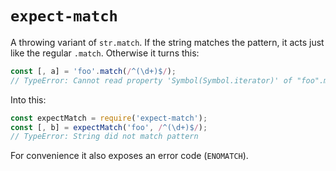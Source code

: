 # `expect-match`

A throwing variant of `str.match`.
If the string matches the pattern, it acts just like the regular `.match`.
Otherwise it turns this:

```js
const [, a] = 'foo'.match(/^(\d+)$/);
// TypeError: Cannot read property 'Symbol(Symbol.iterator)' of "foo".match
```

Into this:

```js
const expectMatch = require('expect-match');
const [, b] = expectMatch('foo', /^(\d+)$/);
// TypeError: String did not match pattern
```

For convenience it also exposes an error code (`ENOMATCH`).
